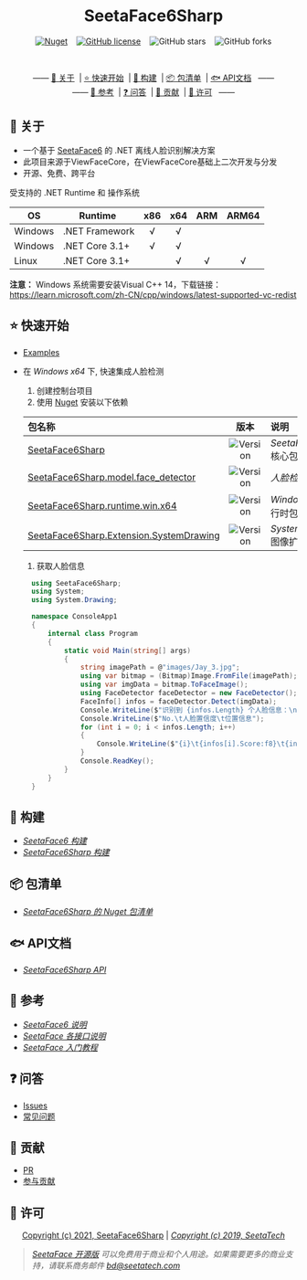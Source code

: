 <div align="center">

# SeetaFace6Sharp  

[![Nuget](https://img.shields.io/nuget/v/SeetaFace6Sharp?color=%233F48CC&style=flat-square)](https://www.nuget.org/packages/SeetaFace6Sharp/) &nbsp;&nbsp;
[![GitHub license](https://img.shields.io/github/license/SeetaFace6Sharp/SeetaFace6Sharp?style=flat-square)](https://github.com/SeetaFace6Sharp/SeetaFace6Sharp/blob/main/LICENSE) &nbsp;&nbsp;
![GitHub stars](https://img.shields.io/github/stars/SeetaFace6Sharp/SeetaFace6Sharp?color=%23FCD53F&style=flat-square) &nbsp;&nbsp;
![GitHub forks](https://img.shields.io/github/forks/SeetaFace6Sharp/SeetaFace6Sharp?style=flat-square)

<br/>

—— [💎 关于](#-关于) &nbsp;| [⭐ 快速开始](#-快速开始) &nbsp;| [🔧 构建](#-构建) &nbsp;| [📦 包清单](#-包清单) &nbsp;| [🐟 API文档](#-api文档) &nbsp; ——
<br/>
—— [🔎 参考](#-参考) &nbsp;| [❓ 问答](#-问答) &nbsp;| [🧩 贡献](#-贡献) &nbsp;| [📄 许可](#-许可) &nbsp; ——

</div>

## 💎 关于
- 一个基于 [SeetaFace6](https://github.com/SeetaFace6Open/index) 的 .NET 离线人脸识别解决方案
- 此项目来源于ViewFaceCore，在ViewFaceCore基础上二次开发与分发
- 开源、免费、跨平台

受支持的 .NET Runtime 和 操作系统  

| OS  |  Runtime   |  x86  |  x64  |  ARM  | ARM64  |
| ------------ | ------------ | :------------: | :------------: | :------------: | :------------: |
| Windows  | .NET Framework  |  √  |  √  |     |      |
| Windows  | .NET Core 3.1+  |  √  |  √  |     |      |
| Linux    | .NET Core 3.1+  |     |  √  |  √  |  √   |


**注意：** Windows 系统需要安装Visual C++ 14，下载链接：https://learn.microsoft.com/zh-CN/cpp/windows/latest-supported-vc-redist

## ⭐ 快速开始

- [Examples](/src/SeetaFace6Sharp/Examples)  

- 在 *Windows x64* 下, 快速集成人脸检测  

  1. 创建控制台项目
  1. 使用 [Nuget](https://www.nuget.org) 安装以下依赖

	| 包名称  | 版本  | 说明  |
	| :------------ | :------------: | :------------ |
	| [SeetaFace6Sharp](https://www.nuget.org/packages/SeetaFace6Sharp/)                                         | ![Version](https://img.shields.io/nuget/v/SeetaFace6Sharp.svg?color=%233F48CC&label=%20&style=flat-square)                         | *SeetaFace6Sharp* 核心包       |
	| [SeetaFace6Sharp.model.face_detector](https://www.nuget.org/packages/SeetaFace6Sharp.model.face_detector)   | ![Version](https://img.shields.io/nuget/v/SeetaFace6Sharp.model.face_detector.svg?color=%233F48CC&label=%20&style=flat-square)     | *人脸检测* 模型包           |
	| [SeetaFace6Sharp.runtime.win.x64](https://www.nuget.org/packages/SeetaFace6Sharp.runtime.win.x64)           | ![Version](https://img.shields.io/nuget/v/SeetaFace6Sharp.runtime.win.x64.svg?color=%233F48CC&label=%20&style=flat-square)         | *Windows-x64* 运行时包      |
	| [SeetaFace6Sharp.Extension.SystemDrawing](https://www.nuget.org/packages/SeetaFace6Sharp.Extension.SystemDrawing) | ![Version](https://img.shields.io/nuget/v/SeetaFace6Sharp.Extension.SystemDrawing.svg?color=%233F48CC&label=%20&style=flat-square) | *System.Drawing* 图像扩展包 |
  
  1. 获取人脸信息
  
  ```csharp
	using SeetaFace6Sharp;
	using System;
	using System.Drawing;

	namespace ConsoleApp1
	{
		internal class Program
		{
			static void Main(string[] args)
			{
				string imagePath = @"images/Jay_3.jpg";
				using var bitmap = (Bitmap)Image.FromFile(imagePath);
				using var imgData = bitmap.ToFaceImage();
				using FaceDetector faceDetector = new FaceDetector();
				FaceInfo[] infos = faceDetector.Detect(imgData);
				Console.WriteLine($"识别到 {infos.Length} 个人脸信息：\n");
				Console.WriteLine($"No.\t人脸置信度\t位置信息");
				for (int i = 0; i < infos.Length; i++)
				{
					Console.WriteLine($"{i}\t{infos[i].Score:f8}\t{infos[i].Location}");
				}
				Console.ReadKey();
			}
		}
	}
  ```

## 🔧 构建
   
- [*SeetaFace6 构建*](/docs/SeetaFace6OpenBuild.md)
- [*SeetaFace6Sharp 构建*](/docs/SeetaFace6SharpBuild.md)

## 📦 包清单

- [*SeetaFace6Sharp 的 Nuget 包清单*](/docs/SeetaFace6SharpPackages.md)

## 🐟 API文档

- [*SeetaFace6Sharp API*](/docs/SeetaFace6SharpAPI.md)

## 🔎 参考
- [*SeetaFace6 说明*](https://github.com/seetafaceengine/SeetaFace6/blob/master/README.md)  
- [*SeetaFace 各接口说明*](https://github.com/seetafaceengine/SeetaFace6/tree/master/docs)  
- [*SeetaFace 入门教程*](http://leanote.com/blog/post/5e7d6cecab64412ae60016ef)  


## ❓ 问答

- [Issues](https://github.com/SeetaFace6Sharp/SeetaFace6Sharp/issues)  
- [常见问题](/docs/QA.md)  

## 🧩 贡献

- [PR](https://github.com/SeetaFace6Sharp/SeetaFace6Sharp/pull)  
- [参与贡献](/docs/Contribute.md)  

## 📄 许可 
<div align="center">

[Copyright (c) 2021, SeetaFace6Sharp](https://github.com/SeetaFace6Sharp/SeetaFace6Sharp/blob/main/LICENSE) | [*Copyright (c) 2019, SeetaTech*](https://github.com/SeetaFace6Open/index/blob/master/LICENSE)

</div>

> *[SeetaFace 开源版](https://github.com/SeetaFace6Open/index#%E8%81%94%E7%B3%BB%E6%88%91%E4%BB%AC) 可以免费用于商业和个人用途。如果需要更多的商业支持，请联系商务邮件 bd@seetatech.com*

